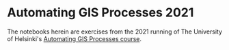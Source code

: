 # Automating GIS Processes 2021

The notebooks herein are exercises from the 2021 running of The University of Helsinki's [Automating GIS Processes course](https://autogis-site.readthedocs.io/en/2021/course-info/course-info.html).